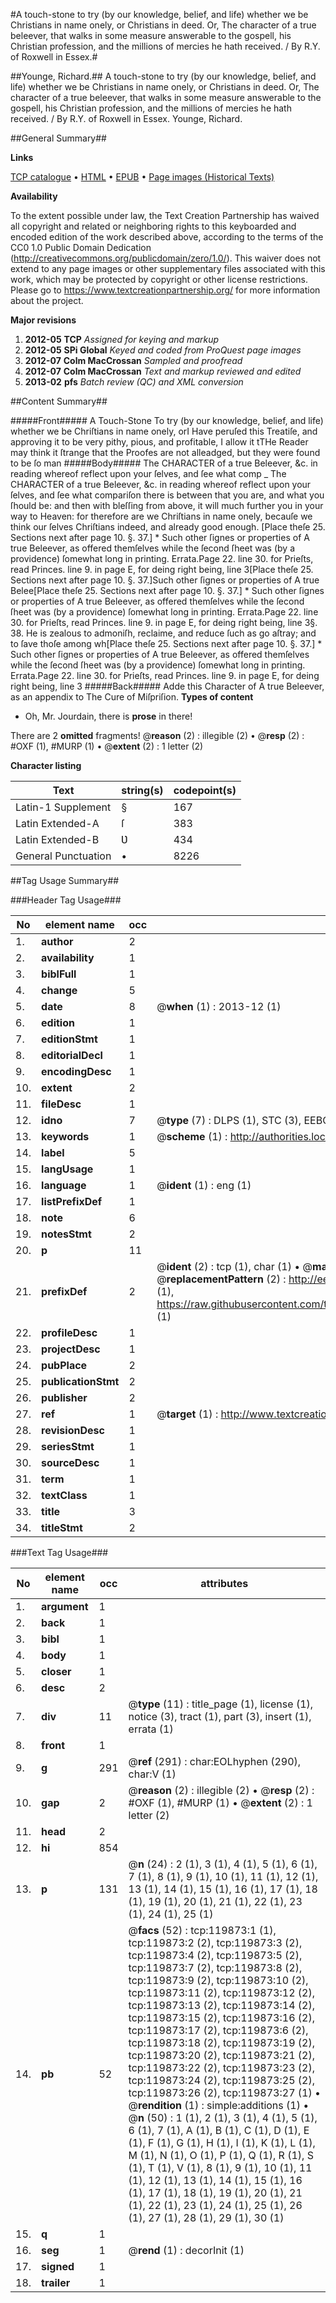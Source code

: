 #A touch-stone to try (by our knowledge, belief, and life) whether we be Christians in name onely, or Christians in deed. Or, The character of a true beleever, that walks in some measure answerable to the gospell, his Christian profession, and the millions of mercies he hath received. / By R.Y. of Roxwell in Essex.#

##Younge, Richard.##
A touch-stone to try (by our knowledge, belief, and life) whether we be Christians in name onely, or Christians in deed. Or, The character of a true beleever, that walks in some measure answerable to the gospell, his Christian profession, and the millions of mercies he hath received. / By R.Y. of Roxwell in Essex.
Younge, Richard.

##General Summary##

**Links**

[TCP catalogue](http://www.ota.ox.ac.uk/tcp/)  • 
[HTML](http://tei.it.ox.ac.uk/tcp/Texts-HTML/free/A97/A97271.html)  • 
[EPUB](http://tei.it.ox.ac.uk/tcp/Texts-EPUB/free/A97/A97271.epub) • 
[Page images (Historical Texts)](https://historicaltexts.jisc.ac.uk/eebo-99867557e)

**Availability**

To the extent possible under law, the Text Creation Partnership has waived all copyright and related or neighboring rights to this keyboarded and encoded edition of the work described above, according to the terms of the CC0 1.0 Public Domain Dedication (http://creativecommons.org/publicdomain/zero/1.0/). This waiver does not extend to any page images or other supplementary files associated with this work, which may be protected by copyright or other license restrictions. Please go to https://www.textcreationpartnership.org/ for more information about the project.

**Major revisions**

1. __2012-05__ __TCP__ *Assigned for keying and markup*
1. __2012-05__ __SPi Global__ *Keyed and coded from ProQuest page images*
1. __2012-07__ __Colm MacCrossan__ *Sampled and proofread*
1. __2012-07__ __Colm MacCrossan__ *Text and markup reviewed and edited*
1. __2013-02__ __pfs__ *Batch review (QC) and XML conversion*

##Content Summary##

#####Front#####
A Touch-Stone To try (by our knowledge, belief, and life) whether we be Chriſtians in name onely, orI Have peruſed this Treatiſe, and approving it to be very pithy, pious, and profitable, I allow it tTHe Reader may think it ſtrange that the Proofes are not alleadged, but they were found to be ſo man
#####Body#####
The CHARACTER of a true Beleever, &c. in reading whereof reflect upon your ſelves, and ſee what comp
    _ The CHARACTER of a true Beleever, &c. in reading whereof reflect upon your ſelves, and ſee what compariſon there is between that you are, and what you ſhould be: and then with bleſſing from above, it will much further you in your way to Heaven: for therefore are we Chriſtians in name onely, becauſe we think our ſelves Chriſtians indeed, and already good enough.
[Place theſe 25. Sections next after page 10. §. 37.]
      * Such other ſignes or properties of A true Beleever, as offered themſelves while the ſecond ſheet was (by a providence) ſomewhat long in printing.
Errata.Page 22. line 30. for Prieſts, read Princes. line 9. in page E, for deing right being, line 3[Place theſe 25. Sections next after page 10. §. 37.]Such other ſignes or properties of A true Belee[Place theſe 25. Sections next after page 10. §. 37.]
      * Such other ſignes or properties of A true Beleever, as offered themſelves while the ſecond ſheet was (by a providence) ſomewhat long in printing.
Errata.Page 22. line 30. for Prieſts, read Princes. line 9. in page E, for deing right being, line 3§. 38. He is zealous to admoniſh, reclaime, and reduce ſuch as go aſtray; and to ſave thoſe among wh[Place theſe 25. Sections next after page 10. §. 37.]
      * Such other ſignes or properties of A true Beleever, as offered themſelves while the ſecond ſheet was (by a providence) ſomewhat long in printing.
Errata.Page 22. line 30. for Prieſts, read Princes. line 9. in page E, for deing right being, line 3
#####Back#####
Adde this Character of A true Beleever, as an appendix to The Cure of Miſpriſion.
**Types of content**

  * Oh, Mr. Jourdain, there is **prose** in there!

There are 2 **omitted** fragments! 
 @__reason__ (2) : illegible (2)  •  @__resp__ (2) : #OXF (1), #MURP (1)  •  @__extent__ (2) : 1 letter (2)

**Character listing**


|Text|string(s)|codepoint(s)|
|---|---|---|
|Latin-1 Supplement|§|167|
|Latin Extended-A|ſ|383|
|Latin Extended-B|Ʋ|434|
|General Punctuation|•|8226|

##Tag Usage Summary##

###Header Tag Usage###

|No|element name|occ|attributes|
|---|---|---|---|
|1.|__author__|2||
|2.|__availability__|1||
|3.|__biblFull__|1||
|4.|__change__|5||
|5.|__date__|8| @__when__ (1) : 2013-12 (1)|
|6.|__edition__|1||
|7.|__editionStmt__|1||
|8.|__editorialDecl__|1||
|9.|__encodingDesc__|1||
|10.|__extent__|2||
|11.|__fileDesc__|1||
|12.|__idno__|7| @__type__ (7) : DLPS (1), STC (3), EEBO-CITATION (1), PROQUEST (1), VID (1)|
|13.|__keywords__|1| @__scheme__ (1) : http://authorities.loc.gov/ (1)|
|14.|__label__|5||
|15.|__langUsage__|1||
|16.|__language__|1| @__ident__ (1) : eng (1)|
|17.|__listPrefixDef__|1||
|18.|__note__|6||
|19.|__notesStmt__|2||
|20.|__p__|11||
|21.|__prefixDef__|2| @__ident__ (2) : tcp (1), char (1)  •  @__matchPattern__ (2) : ([0-9\-]+):([0-9IVX]+) (1), (.+) (1)  •  @__replacementPattern__ (2) : http://eebo.chadwyck.com/downloadtiff?vid=$1&page=$2 (1), https://raw.githubusercontent.com/textcreationpartnership/Texts/master/tcpchars.xml#$1 (1)|
|22.|__profileDesc__|1||
|23.|__projectDesc__|1||
|24.|__pubPlace__|2||
|25.|__publicationStmt__|2||
|26.|__publisher__|2||
|27.|__ref__|1| @__target__ (1) : http://www.textcreationpartnership.org/docs/. (1)|
|28.|__revisionDesc__|1||
|29.|__seriesStmt__|1||
|30.|__sourceDesc__|1||
|31.|__term__|1||
|32.|__textClass__|1||
|33.|__title__|3||
|34.|__titleStmt__|2||


###Text Tag Usage###

|No|element name|occ|attributes|
|---|---|---|---|
|1.|__argument__|1||
|2.|__back__|1||
|3.|__bibl__|1||
|4.|__body__|1||
|5.|__closer__|1||
|6.|__desc__|2||
|7.|__div__|11| @__type__ (11) : title_page (1), license (1), notice (3), tract (1), part (3), insert (1), errata (1)|
|8.|__front__|1||
|9.|__g__|291| @__ref__ (291) : char:EOLhyphen (290), char:V (1)|
|10.|__gap__|2| @__reason__ (2) : illegible (2)  •  @__resp__ (2) : #OXF (1), #MURP (1)  •  @__extent__ (2) : 1 letter (2)|
|11.|__head__|2||
|12.|__hi__|854||
|13.|__p__|131| @__n__ (24) : 2 (1), 3 (1), 4 (1), 5 (1), 6 (1), 7 (1), 8 (1), 9 (1), 10 (1), 11 (1), 12 (1), 13 (1), 14 (1), 15 (1), 16 (1), 17 (1), 18 (1), 19 (1), 20 (1), 21 (1), 22 (1), 23 (1), 24 (1), 25 (1)|
|14.|__pb__|52| @__facs__ (52) : tcp:119873:1 (1), tcp:119873:2 (2), tcp:119873:3 (2), tcp:119873:4 (2), tcp:119873:5 (2), tcp:119873:7 (2), tcp:119873:8 (2), tcp:119873:9 (2), tcp:119873:10 (2), tcp:119873:11 (2), tcp:119873:12 (2), tcp:119873:13 (2), tcp:119873:14 (2), tcp:119873:15 (2), tcp:119873:16 (2), tcp:119873:17 (2), tcp:119873:6 (2), tcp:119873:18 (2), tcp:119873:19 (2), tcp:119873:20 (2), tcp:119873:21 (2), tcp:119873:22 (2), tcp:119873:23 (2), tcp:119873:24 (2), tcp:119873:25 (2), tcp:119873:26 (2), tcp:119873:27 (1)  •  @__rendition__ (1) : simple:additions (1)  •  @__n__ (50) : 1 (1), 2 (1), 3 (1), 4 (1), 5 (1), 6 (1), 7 (1), A (1), B (1), C (1), D (1), E (1), F (1), G (1), H (1), I (1), K (1), L (1), M (1), N (1), O (1), P (1), Q (1), R (1), S (1), T (1), V (1), 8 (1), 9 (1), 10 (1), 11 (1), 12 (1), 13 (1), 14 (1), 15 (1), 16 (1), 17 (1), 18 (1), 19 (1), 20 (1), 21 (1), 22 (1), 23 (1), 24 (1), 25 (1), 26 (1), 27 (1), 28 (1), 29 (1), 30 (1)|
|15.|__q__|1||
|16.|__seg__|1| @__rend__ (1) : decorInit (1)|
|17.|__signed__|1||
|18.|__trailer__|1||
